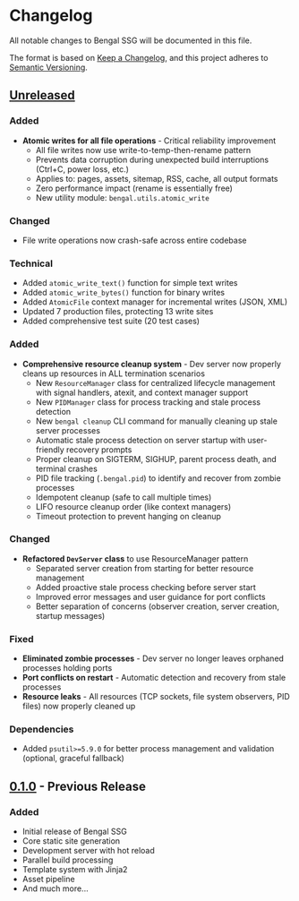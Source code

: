 # Changelog

All notable changes to Bengal SSG will be documented in this file.

The format is based on [Keep a Changelog](https://keepachangelog.com/en/1.0.0/),
and this project adheres to [Semantic Versioning](https://semver.org/spec/v2.0.0.html).

## [Unreleased]

### Added
- **Atomic writes for all file operations** - Critical reliability improvement
  - All file writes now use write-to-temp-then-rename pattern
  - Prevents data corruption during unexpected build interruptions (Ctrl+C, power loss, etc.)
  - Applies to: pages, assets, sitemap, RSS, cache, all output formats
  - Zero performance impact (rename is essentially free)
  - New utility module: `bengal.utils.atomic_write`

### Changed
- File write operations now crash-safe across entire codebase

### Technical
- Added `atomic_write_text()` function for simple text writes
- Added `atomic_write_bytes()` function for binary writes
- Added `AtomicFile` context manager for incremental writes (JSON, XML)
- Updated 7 production files, protecting 13 write sites
- Added comprehensive test suite (20 test cases)

### Added
- **Comprehensive resource cleanup system** - Dev server now properly cleans up resources in ALL termination scenarios
  - New `ResourceManager` class for centralized lifecycle management with signal handlers, atexit, and context manager support
  - New `PIDManager` class for process tracking and stale process detection
  - New `bengal cleanup` CLI command for manually cleaning up stale server processes
  - Automatic stale process detection on server startup with user-friendly recovery prompts
  - Proper cleanup on SIGTERM, SIGHUP, parent process death, and terminal crashes
  - PID file tracking (`.bengal.pid`) to identify and recover from zombie processes
  - Idempotent cleanup (safe to call multiple times)
  - LIFO resource cleanup order (like context managers)
  - Timeout protection to prevent hanging on cleanup

### Changed
- **Refactored `DevServer` class** to use ResourceManager pattern
  - Separated server creation from starting for better resource management
  - Added proactive stale process checking before server start
  - Improved error messages and user guidance for port conflicts
  - Better separation of concerns (observer creation, server creation, startup messages)

### Fixed
- **Eliminated zombie processes** - Dev server no longer leaves orphaned processes holding ports
- **Port conflicts on restart** - Automatic detection and recovery from stale processes
- **Resource leaks** - All resources (TCP sockets, file system observers, PID files) now properly cleaned up

### Dependencies
- Added `psutil>=5.9.0` for better process management and validation (optional, graceful fallback)

## [0.1.0] - Previous Release

### Added
- Initial release of Bengal SSG
- Core static site generation
- Development server with hot reload
- Parallel build processing
- Template system with Jinja2
- Asset pipeline
- And much more...

[Unreleased]: https://github.com/bengal-ssg/bengal/compare/v0.1.0...HEAD
[0.1.0]: https://github.com/bengal-ssg/bengal/releases/tag/v0.1.0
